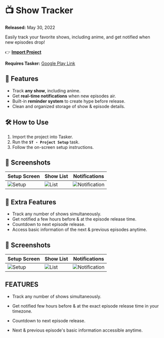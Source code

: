 # 📺 Show Tracker

**Released:** May 30, 2022  

Easily track your favorite shows, including anime, and get notified when new episodes drop!  

👉 **[Import Project](https://taskernet.com/shares/?user=AS35m8m8L9YzBV3qbzaAAqHiSYXYBbD3QfZ7hr0hRK4ojOFTCrjWh2CScbjMw4NaudRi1zKKzq85&id=Project%3AShow+Tracker)**  

**Requires Tasker:** [Google Play Link](https://play.google.com/store/apps/details?id=net.dinglisch.android.taskerm)  


## 🚀 Features
- Track **any show**, including anime.  
- Get **real-time notifications** when new episodes air.  
- Built-in **reminder system** to create hype before release.  
- Clean and organized storage of show & episode details.  


## 🛠 How to Use
1. Import the project into Tasker.  
2. Run the **`ST - Project Setup`** task.  
3. Follow the on-screen setup instructions. 



## 📸 Screenshots

| Setup Screen | Show List | Notifications |
|--------------|-----------|---------------|
| ![Setup](screenshots/screenshot1.png) | ![List](screenshots/screenshot2.png) | ![Notification](screenshots/screenshot3.png) |



## 🔎 Extra Features
- Track any number of shows simultaneously.  
- Get notified a few hours before & at the episode release time.  
- Countdown to next episode release.  
- Access basic information of the next & previous episodes anytime.  


## 📸 Screenshots  

| Setup Screen | Show List | Notifications |
|--------------|-----------|---------------|
| ![Setup](screenshots/screenshot1.png) | ![List](screenshots/screenshot2.png) | ![Notification](screenshots/screenshot3.png) |


## FEATURES

- Track any number of shows simultaneously.<br>

- Get notified few hours before & at the exact episode release time in your timezone.<br>

- Countdown to next episode release.<br>

- Next & previous episode's basic information accessible anytime.
